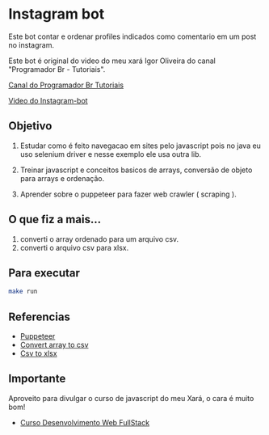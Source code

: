 # Instagram bot

Este bot contar e ordenar profiles indicados como comentario em um post no instagram.

Este bot é original do video do meu xará Igor Oliveira do canal "Programador Br - Tutoriais".

[Canal do Programador Br Tutoriais](https://www.youtube.com/channel/UC5WWNfEzz8gOzijWT9tsW8w)

[Video do Instagram-bot](https://www.youtube.com/watch?v=zrM7EwUXsYU)

## Objetivo

1. Estudar como é feito navegacao em sites pelo javascript pois no java eu uso selenium driver e nesse exemplo ele usa outra lib.

2. Treinar javascript e conceitos basicos de arrays, conversão de objeto para arrays e ordenação.

3. Aprender sobre o puppeteer para fazer web crawler ( scraping ).

## O que fiz a mais...

1. converti o array ordenado para um arquivo csv.
2. converti o arquivo csv para xlsx.

## Para executar

```bash
make run
```

## Referencias

- [Puppeteer](https://github.com/puppeteer/puppeteer)
- [Convert array to csv](https://www.npmjs.com/package/convert-array-to-csv)
- [Csv to xlsx](https://www.npmjs.com/package/@aternus/csv-to-xlsx)

## Importante

Aproveito para divulgar o curso de javascript do meu Xará, o cara é muito bom!
    
- [Curso Desenvolvimento Web FullStack](https://programadorbr.com/?src=yttutbot)